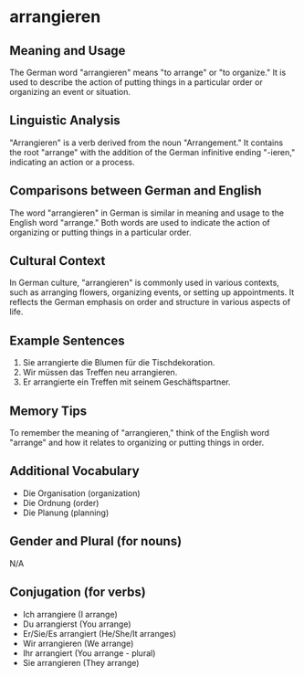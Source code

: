 # arrangieren
## Meaning and Usage
The German word "arrangieren" means "to arrange" or "to organize." It is used to describe the action of putting things in a particular order or organizing an event or situation.

## Linguistic Analysis
"Arrangieren" is a verb derived from the noun "Arrangement." It contains the root "arrange" with the addition of the German infinitive ending "-ieren," indicating an action or a process. 

## Comparisons between German and English
The word "arrangieren" in German is similar in meaning and usage to the English word "arrange." Both words are used to indicate the action of organizing or putting things in a particular order.

## Cultural Context
In German culture, "arrangieren" is commonly used in various contexts, such as arranging flowers, organizing events, or setting up appointments. It reflects the German emphasis on order and structure in various aspects of life.

## Example Sentences
1. Sie arrangierte die Blumen für die Tischdekoration.
2. Wir müssen das Treffen neu arrangieren.
3. Er arrangierte ein Treffen mit seinem Geschäftspartner.

## Memory Tips
To remember the meaning of "arrangieren," think of the English word "arrange" and how it relates to organizing or putting things in order.

## Additional Vocabulary
- Die Organisation (organization)
- Die Ordnung (order)
- Die Planung (planning)

## Gender and Plural (for nouns)
N/A

## Conjugation (for verbs)
- Ich arrangiere (I arrange)
- Du arrangierst (You arrange)
- Er/Sie/Es arrangiert (He/She/It arranges)
- Wir arrangieren (We arrange)
- Ihr arrangiert (You arrange - plural)
- Sie arrangieren (They arrange)